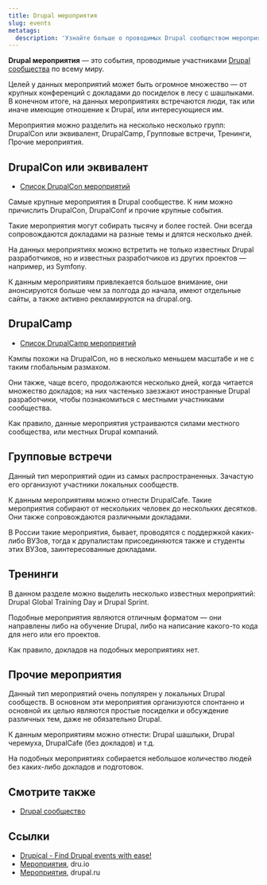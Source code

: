 ```yaml
---
title: Drupal мероприятия
slug: events
metatags:
  description: 'Узнайте больше о проводимых Drupal сообществом мероприятиях, их типах, датах и отчетах.'
---
```

 
**Drupal мероприятия** — это события, проводимые участниками [Drupal сообщества](../community/index.md) по всему миру.

Целей у данных мероприятий может быть огромное множество — от крупных конференций с докладами до посиделок в лесу с шашлыками. В конечном итоге, на данных мероприятиях встречаются люди, так или иначе имеющие отношение к Drupal, или интересующиеся им.

Мероприятия можно разделить на несколько несколько групп: DrupalCon или эквивалент, DrupalCamp, Групповые встречи, Тренинги, Прочие мероприятия.

## DrupalCon или эквивалент

- [Список DrupalCon мероприятий](drupalcon/list/index.md)

Самые крупные мероприятия в Drupal сообществе. К ним можно причислить DrupalCon, DrupalConf и прочие крупные события.

Такие мероприятия могут собирать тысячу и более гостей. Они всегда сопровождаются докладами на разные темы и длятся несколько дней.

На данных мероприятиях можно встретить не только известных Drupal разработчиков, но и известных разработчиков из других проектов — например, из Symfony.

К данным мероприятиям привлекается большое внимание, они анонсируются больше чем за полгода до начала, имеют отдельные сайты, а также активно рекламируются на drupal.org.

## DrupalCamp

- [Список DrupalCamp мероприятий](drupalcamp/list/index.md)

Кэмпы похожи на DrupalCon, но в несколько меньшем масштабе и не с таким глобальным размахом.

Они также, чаще всего, продолжаются несколько дней, когда читается множество докладов; на них частенько заезжают иностранные Drupal разработчики, чтобы познакомиться с местными участниками сообщества.

Как правило, данные мероприятия устраиваются силами местного сообщества, или местных Drupal компаний.

## Групповые встречи

Данный тип мероприятий один из самых распространенных. Зачастую его организуют участники локальных сообществ.

К данным мероприятиям можно отнести DrupalCafe. Такие мероприятия собирают от нескольких человек до нескольких десятков. Они также сопровождаются различными докладами.

В России такие мероприятия, бывает, проводятся с поддержкой каких-либо ВУЗов, тогда к друпалистам присоединяются также и студенты этих ВУЗов, заинтересованные докладами.

## Тренинги

В данном разделе можно выделить несколько известных мероприятий: Drupal Global Training Day и Drupal Sprint.

Подобные мероприятия являются отличным форматом — они направлены либо на обучение Drupal, либо на написание какого-то кода для него или его проектов.

Как правило, докладов на подобных мероприятиях нет.

## Прочие мероприятия

Данный тип мероприятий очень популярен у локальных Drupal сообществ. В основном эти мероприятия организуются спонтанно и основной их целью являются простые посиделки и обсуждение различных тем, даже не обязательно Drupal.

К данным мероприятиям можно отнести: Drupal шашлыки, Drupal черемуха, DrupalCafe (без докладов) и т.д.

На подобных мероприятиях собирается небольшое количество людей без каких-либо докладов и подготовок.

## Смотрите также

- [Drupal сообщество](../community/index.md)

## Ссылки

- [Drupical - Find Drupal events with ease!](https://www.drupical.com/)
- [Мероприятия](http://dru.io/events), dru.io
- [Мероприятия](https://drupal.ru/events), drupal.ru
